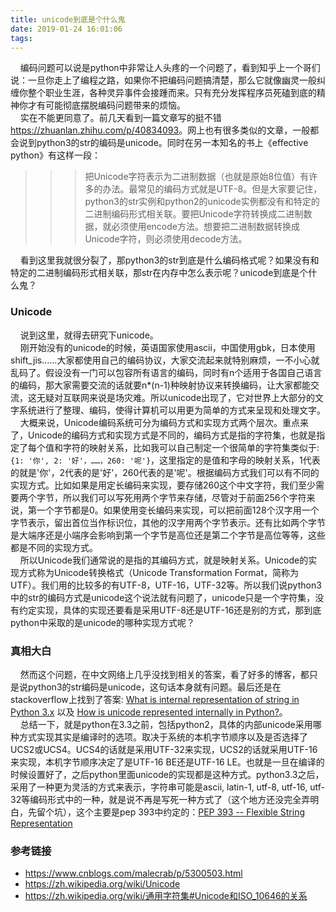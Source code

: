```yaml
---
title: unicode到底是个什么鬼
date: 2019-01-24 16:01:06
tags:
---
```

&nbsp;&nbsp;&nbsp;&nbsp;编码问题可以说是python中非常让人头疼的一个问题了，看到知乎上一个哥们说：一旦你走上了编程之路，如果你不把编码问题搞清楚，那么它就像幽灵一般纠缠你整个职业生涯，各种灵异事件会接踵而来。只有充分发挥程序员死磕到底的精神你才有可能彻底摆脱编码问题带来的烦恼。     
&nbsp;&nbsp;&nbsp;&nbsp;实在不能更同意了。前几天看到一篇文章写的挺不错<a>https://zhuanlan.zhihu.com/p/40834093</a>。网上也有很多类似的文章，一般都会说到python3的str的编码是unicode。同时在另一本知名的书上《effective python》有这样一段：
  >>>  把Unicode字符表示为二进制数据（也就是原始8位值）有许多的办法。最常见的编码方式就是UTF-8。但是大家要记住，python3的str实例和python2的unicode实例都没有和特定的二进制编码形式相关联。要把Unicode字符转换成二进制数据，就必须使用encode方法。想要把二进制数据转换成Unicode字符，则必须使用decode方法。  

&nbsp;&nbsp;&nbsp;&nbsp;看到这里我就很分裂了，那python3的str到底是什么编码格式呢？如果没有和特定的二进制编码形式相关联，那str在内存中怎么表示呢？unicode到底是个什么鬼？

### Unicode
&nbsp;&nbsp;&nbsp;&nbsp;说到这里，就得去研究下unicode。  
&nbsp;&nbsp;&nbsp;&nbsp;刚开始没有的unicode的时候，英语国家使用ascii，中国使用gbk，日本使用shift_jis……大家都使用自己的编码协议，大家交流起来就特别麻烦，一不小心就乱码了。假设没有一门可以包容所有语言的编码，同时有n个适用于各国自己语言的编码，那大家需要交流的话就要n*(n-1)种映射协议来转换编码，让大家都能交流，这无疑对互联网来说是场灾难。所以unicode出现了，它对世界上大部分的文字系统进行了整理、编码，使得计算机可以用更为简单的方式来呈现和处理文字。  
&nbsp;&nbsp;&nbsp;&nbsp;大概来说，Unicode编码系统可分为编码方式和实现方式两个层次。重点来了，Unicode的编码方式和实现方式是不同的，编码方式是指的字符集，也就是指定了每个值和字符的映射关系，比如我可以自己制定一个很简单的字符集类似于:```{1: '你', 2: '好'，……，260: '呢'}```，这里指定的是值和字母的映射关系，1代表的就是'你'，2代表的是'好'，260代表的是'呢'。根据编码方式我们可以有不同的实现方式。比如如果是用定长编码来实现，要存储260这个中文字符，我们至少需要两个字节，所以我们可以写死用两个字节来存储，尽管对于前面256个字符来说，第一个字节都是0。如果使用变长编码来实现，可以把前面128个汉字用一个字节表示，留出首位当作标识位，其他的汉字用两个字节表示。还有比如两个字节是大端序还是小端序会影响到第一个字节是高位还是第二个字节是高位等等，这些都是不同的实现方式。  
&nbsp;&nbsp;&nbsp;&nbsp;所以Unicode我们通常说的是指的其编码方式，就是映射关系。Unicode的实现方式称为Unicode转换格式（Unicode Transformation Format，简称为UTF）。我们用的比较多的有UTF-8，UTF-16，UTF-32等。所以我们说python3中的str的编码方式是unicode这个说法就有问题了，unicode只是一个字符集，没有约定实现，具体的实现还要看是采用UTF-8还是UTF-16还是别的方式，那到底python中采取的是unicode的哪种实现方式呢？


### 真相大白
&nbsp;&nbsp;&nbsp;&nbsp;然而这个问题，在中文网络上几乎没找到相关的答案，看了好多的博客，都只是说python3的str编码是unicode，这句话本身就有问题。最后还是在stackoverflow上找到了答案: [What is internal representation of string in Python 3.x](https://stackoverflow.com/questions/1838170/what-is-internal-representation-of-string-in-python-3-x) 以及 [How is unicode represented internally in Python?](https://stackoverflow.com/questions/26079392/how-is-unicode-represented-internally-in-python)。  
&nbsp;&nbsp;&nbsp;&nbsp;总结一下，就是python在3.3之前，包括python2，具体的内部unicode采用哪种方式实现其实是编译时的选项。取决于系统的本机字节顺序以及是否选择了UCS2或UCS4。UCS4的话就是采用UTF-32来实现，UCS2的话就采用UTF-16来实现，本机字节顺序决定了是UTF-16 BE还是UTF-16 LE。也就是一旦在编译的时候设置好了，之后python里面unicode的实现都是这种方式。python3.3之后，采用了一种更为灵活的方式来表示，字符串可能是ascii, latin-1, utf-8, utf-16, utf-32等编码形式中的一种，就是说不再是写死一种方式了（这个地方还没完全弄明白，先留个坑），这个主要是pep 393中约定的：[PEP 393 -- Flexible String Representation](https://www.python.org/dev/peps/pep-0393/) 

### 参考链接
* <a>https://www.cnblogs.com/malecrab/p/5300503.html</a>
* <a>https://zh.wikipedia.org/wiki/Unicode</a>  
* <a>https://zh.wikipedia.org/wiki/通用字符集#Unicode和ISO_10646的关系</a>


  
  